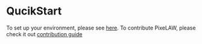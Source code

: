 # QucikStart

To set up your environment, please see [here](./setup.md). To contribute PixeLAW, please check it out [contribution guide](./contributing.md)